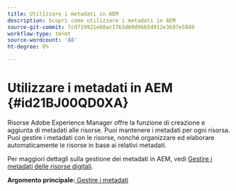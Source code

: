 ```yaml
---
title: Utilizzare i metadati in AEM
description: Scopri come utilizzare i metadati in AEM
source-git-commit: 7cd719921e68ac1763d09d9665d912e3697e5849
workflow-type: tm+mt
source-wordcount: '88'
ht-degree: 0%

---
```



# Utilizzare i metadati in AEM {#id21BJ00QD0XA}

Risorse Adobe Experience Manager offre la funzione di creazione e aggiunta di metadati alle risorse. Puoi mantenere i metadati per ogni risorsa. Puoi gestire i metadati con le risorse, nonché organizzare ed elaborare automaticamente le risorse in base ai relativi metadati.

Per maggiori dettagli sulla gestione dei metadati in AEM, vedi [Gestire i metadati delle risorse digitali](https://experienceleague.adobe.com/docs/experience-manager-65/assets/using/metadata.html?lang=en).

**Argomento principale:**[ Gestire i metadati](manage-metadata.md)

